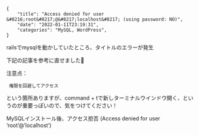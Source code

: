 ```metadata
{
    "title": "Access denied for user &#8216;root&#8217;@&#8217;localhost&#8217; (using password: NO)",
    "date": "2022-01-11T23:19:31",
    "categories": "MySQL, WordPress",
}
```

railsでmysqlを動かしていたところ、タイトルのエラーが発生

下記の記事を参考に直せました🙏



注意点：

```
 権限を回避してアクセス 
```

という箇所ありますが、command + tで新しターミナルウインドウ開く、というのが重要っぽいので、気をつけてください！

MySQLインストール後、アクセス拒否 (Access denied for user ‘root’@’localhost’)
